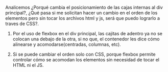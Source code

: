 Analicemos ¿Porqué cambia el posicionamiento de las cajas internas al div principal?, ¿Qué pasa si me solicitan hacer
un cambio en el orden de los elementos pero sin tocar los archivos html y js, será que puedo lograrlo a traves de
CSS?.

1. Por el uso de flexbox en el div principal, las cajitas de adentro ya no se colocan una debajo de la otra, si no que, el contenedor les dice cómo alinearse y acomodarse(centradas, columnas, etc).

2. Si se puede cambiar el orden solo con CSS, porque flexbox permite controlar cómo se acomodan los elementos sin necesidad de tocar el HTML ni el JS.